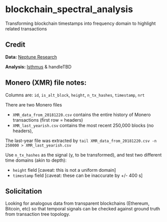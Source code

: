# blockchain_spectral_analysis

Transforming blockchain timestamps into frequency domain to highlight related transactions

## Credit

**Data:** [Neptune Research](https://github.com/neptuneresearch)

**Analysis:** [Isthmus](https://github.com/mitchellptk) & handleTBD

## Monero (XMR) file notes:

Columns are: `id`, `is_alt_block`, `height`, `n_tx_hashes`, `timestamp`, `nrt`

There are two Monero files
-  `XMR_data_from_20181220.csv` contains the entire history of Monero transactions (first row = headers)
-  `XMR_last_yearish.csv` contains the most recent 250,000 blocks (no headers), 

The last-year file was extracted by `tail XMR_data_from_20181220.csv -n 250000 > XMR_last_yearish.csv`

Use `n_tx_hashes` as the signal (y, to be transformed), and test two different time domains (akin to depth):
-  `height` field [caveat: this is not a uniform domain]
-  `timestamp` field [caveat: these can be inaccurate by +/- 400 s]

## Solicitation
Looking for analogous data from transparent blockchains (Ethereum, Bitcoin, etc) so that temporal signals can be checked against ground truth from transaction tree topology.
